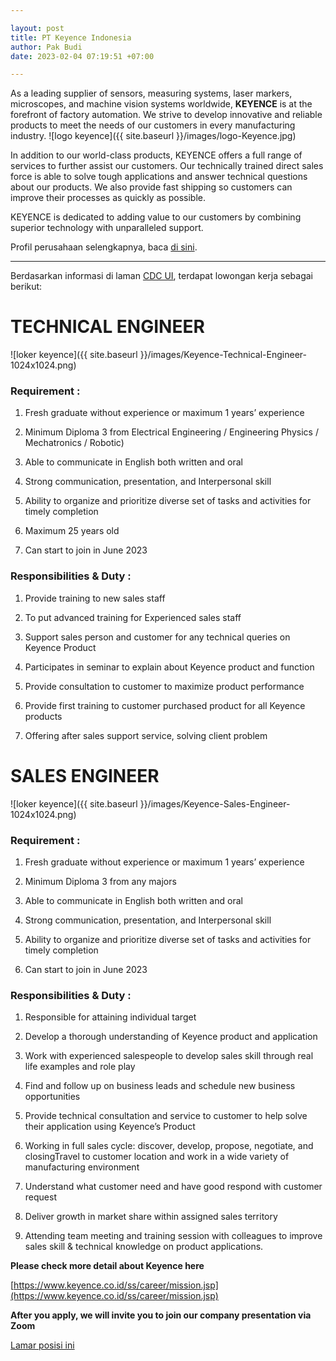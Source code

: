 ```yaml
---

layout: post
title: PT Keyence Indonesia
author: Pak Budi
date: 2023-02-04 07:19:51 +07:00

---
```


As a leading supplier of sensors, measuring systems, laser markers, microscopes, and machine vision systems worldwide, **KEYENCE** is at the forefront of factory automation. We strive to develop innovative and reliable products to meet the needs of our customers in every manufacturing industry.
![logo keyence]({{ site.baseurl }}/images/logo-Keyence.jpg)

In addition to our world-class products, KEYENCE offers a full range of services to further assist our customers. Our technically trained direct sales force is able to solve tough applications and answer technical questions about our products. We also provide fast shipping so customers can improve their processes as quickly as possible.

KEYENCE is dedicated to adding value to our customers by combining superior technology with unparalleled support.

Profil perusahaan selengkapnya, baca [di sini](https://www.keyence.com/).

---

Berdasarkan informasi di laman [CDC UI](https://cdc.ui.ac.id/pt-keyence-indonesia-3/?utm_source=rss&utm_medium=rss&utm_campaign=pt-keyence-indonesia-3), terdapat lowongan kerja sebagai berikut:

# TECHNICAL ENGINEER

![loker keyence]({{ site.baseurl }}/images/Keyence-Technical-Engineer-1024x1024.png)

### Requirement :

1. Fresh graduate without experience or maximum 1 years’ experience

2. Minimum Diploma 3 from Electrical Engineering / Engineering Physics / Mechatronics / Robotic)

3. Able to communicate in English both written and oral

4. Strong communication, presentation, and Interpersonal skill

5. Ability to organize and prioritize diverse set of tasks and activities for timely completion

6. Maximum 25 years old

7. Can start to join in June 2023

### Responsibilities & Duty :

1. Provide training to new sales staff

2. To put advanced training for Experienced sales staff

3. Support sales person and customer for any technical queries on Keyence Product

4. Participates in seminar to explain about Keyence product and function

5. Provide consultation to customer to maximize product performance

6. Provide first training to customer purchased product for all Keyence products

7. Offering after sales support service, solving client problem


# SALES ENGINEER

![loker keyence]({{ site.baseurl }}/images/Keyence-Sales-Engineer-1024x1024.png)

### Requirement :

1. Fresh graduate without experience or maximum 1 years’ experience

2. Minimum Diploma 3 from any majors

3. Able to communicate in English both written and oral

4. Strong communication, presentation, and Interpersonal skill

5. Ability to organize and prioritize diverse set of tasks and activities for timely completion

6. Can start to join in June 2023

### Responsibilities & Duty :

1. Responsible for attaining individual target

2. Develop a thorough understanding of Keyence product and application

3. Work with experienced salespeople to develop sales skill through real life examples and role play

4. Find and follow up on business leads and schedule new business opportunities

5. Provide technical consultation and service to customer to help solve their application using Keyence’s Product

6. Working in full sales cycle: discover, develop, propose, negotiate, and closingTravel to customer location and work in a wide variety of manufacturing environment

7. Understand what customer need and have good respond with customer request

8. Deliver growth in market share within assigned sales territory

9. Attending team meeting and training session with colleagues to improve sales skill & technical knowledge on product applications.

**Please check more detail about Keyence here**

[https://www.keyence.co.id/ss/career/mission.jsp](https://www.keyence.co.id/ss/career/mission.jsp)

**After you apply, we will invite you to join our company presentation via Zoom**

<div class="apply"><a href="https://www.keyence.co.id/career-ui">Lamar posisi ini</a></div>
